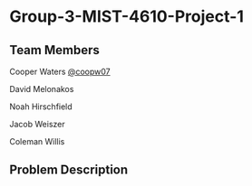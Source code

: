 # Group-3-MIST-4610-Project-1
 
## Team Members
Cooper Waters [@coopw07](https://github.com/coopw07)

David Melonakos

Noah Hirschfield

Jacob Weiszer

Coleman Willis

## Problem Description
